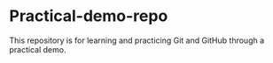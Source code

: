 # Practical-demo-repo
This repository is for learning and practicing Git and GitHub through a practical demo.
